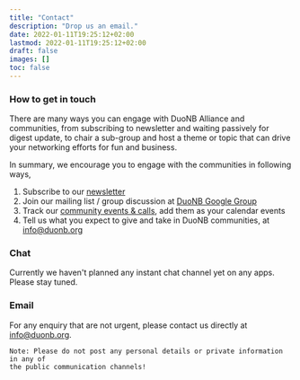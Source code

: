 ```yaml
---
title: "Contact"
description: "Drop us an email."
date: 2022-01-11T19:25:12+02:00
lastmod: 2022-01-11T19:25:12+02:00
draft: false
images: []
toc: false
---
```


### How to get in touch

There are many ways you can engage with DuoNB Alliance and communities, from subscribing to newsletter and waiting passively for digest update, to chair a sub-group and host a theme or topic that can drive your networking efforts for fun and business.

In summary, we encourage you to engage with the communities in following ways,

  1. Subscribe to our [newsletter](https://buttondown.email/duonb/)
  2. Join our mailing list / group discussion  at [DuoNB Google Group](https://groups.google.com/g/duonb)
  3. Track our [community events & calls](/community), add them as your calendar events
  4. Tell us what you expect to give and take in DuoNB communities, at info@duonb.org
  
### Chat

Currently we haven't planned any  instant chat channel yet on any apps. Please stay tuned.

### Email

For any enquiry that are not urgent, please contact us directly at [info@duonb.org](mailto:info@duonb.org). 

~~~
Note: Please do not post any personal details or private information in any of
the public communication channels!
~~~
